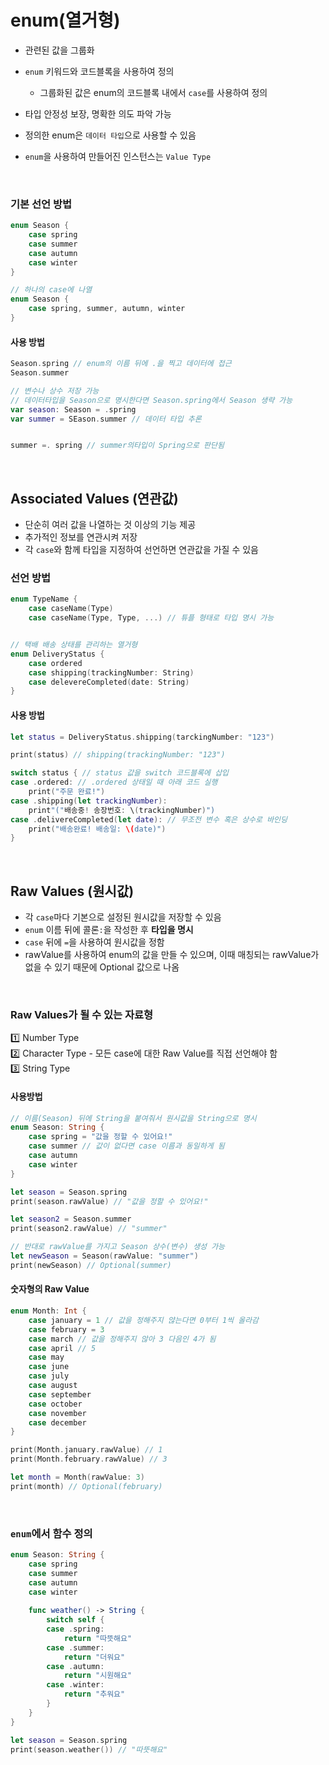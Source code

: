 # enum(열거형)
- 관련된 값을 그룹화
- `enum` 키워드와 코드블록을 사용하여 정의
	
    - 그룹화된 값은 enum의 코드블록 내에서 `case`를 사용하여 정의
- 타입 안정성 보장, 명확한 의도 파악 가능
- 정의한 enum은 `데이터 타입`으로 사용할 수 있음
- `enum`을 사용하여 만들어진 인스턴스는 `Value Type`
 
<br>

### 기본 선언 방법
```swift
enum Season {
	case spring
    case summer
    case autumn
    case winter
}

// 하나의 case에 나열
enum Season {
	case spring, summer, autumn, winter
}
```

#### 사용 방법
```swift
Season.spring // enum의 이름 뒤에 .을 찍고 데이터에 접근
Season.summer

// 변수나 상수 저장 가능
// 데이터타입을 Season으로 명시한다면 Season.spring에서 Season 생략 가능
var season: Season = .spring
var summer = SEason.summer // 데이터 타입 추론


summer =. spring // summer의타입이 Spring으로 판단됨

```

<br>

## Associated Values (연관값)
- 단순히 여러 값을 나열하는 것 이상의 기능 제공
- 추가적인 정보를 연관시켜 저장
- 각 `case`와 함께 타입을 지정하여 선언하면 연관값을 가질 수 있음

### 선언 방법
```swift
enum TypeName {
	case caseName(Type)
    case caseName(Type, Type, ...) // 튜플 형태로 타입 명시 가능


// 택배 배송 상태를 관리하는 열거형
enum DeliveryStatus {
	case ordered
    case shipping(trackingNumber: String)
    case delevereCompleted(date: String)
}
```

#### 사용 방법
```swift
let status = DeliveryStatus.shipping(tarckingNumber: "123")

print(status) // shipping(trackingNumber: "123")

switch status { // status 값을 switch 코드블록에 삽입
case .ordered: // .ordered 상태일 때 아래 코드 실행
	print("주문 완료!")
case .shipping(let trackingNumber): 
	print"("배송중! 송장번호: \(trackingNumber)")
case .delivereCompleted(let date): // 무조전 변수 혹은 상수로 바인딩
	print("배송완료! 배송일: \(date)")
}
```

<br>

## Raw Values (원시값)
- 각 `case`마다 기본으로 설정된 원시값을 저장할 수 있음
- `enum` 이름 뒤에 콜론`:`을 작성한 후 **타입을 명시**
- `case` 뒤에 `=`을 사용하여 원시값을 정함
- rawValue를 사용하여 enum의 값을 만들 수 있으며, 이때 매칭되는 rawValue가 없을 수 있기 때문에 Optional 값으로 나옴

<br>

### Raw Values가 될 수 있는 자료형
1️⃣ Number Type <br>
2️⃣ Character Type - 모든 case에 대한 Raw Value를 직접 선언해야 함 <br>
3️⃣ String Type <br>

#### 사용방법
```swift
// 이름(Season) 뒤에 String을 붙여줘서 원시값을 String으로 명시
enum Season: String {	
	case spring = "값을 정할 수 있어요!"
    case summer // 값이 없다면 case 이름과 동일하게 됨
    case autumn
    case winter
}

let season = Season.spring
print(season.rawValue) // "값을 정할 수 있어요!"

let season2 = Season.summer
print(season2.rawValue) // "summer"

// 반대로 rawValue를 가지고 Season 상수(변수) 생성 가능
let newSeason = Season(rawValue: "summer")
print(newSeason) // Optional(summer)
```

#### 숫자형의 Raw Value
```swift
enum Month: Int {
	case january = 1 // 값을 정해주지 얂는다면 0부터 1씩 올라감
    case february = 3
    case march // 값을 정해주지 않아 3 다음인 4가 됨
    case april // 5
    case may
    case june
    case july
    case august
    case september
    case october
    case november
    case december
}

print(Month.january.rawValue) // 1
print(Month.february.rawValue) // 3

let month = Month(rawValue: 3)
print(month) // Optional(february)
```

<br>

### `enum`에서 함수 정의
```swift
enum Season: String {
	case spring
    case summer
    case autumn
    case winter
    
    func weather() -> String {
    	switch self {
        case .spring:
        	return "따뜻해요"
        case .summer:
        	return "더워요"
        case .autumn:
        	return "시원해요"
        case .winter:
			return "추워요"
        }
    }
}

let season = Season.spring
print(season.weather()) // "따뜻해요"
```

